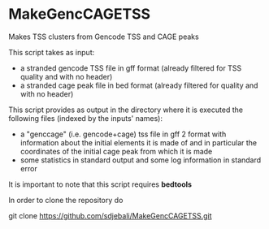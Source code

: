 MakeGencCAGETSS
===============

Makes TSS clusters from Gencode TSS and CAGE peaks

This script takes as input:
- a stranded gencode TSS file in gff format (already filtered for TSS quality and with no header)
- a stranded cage peak file in bed format (already filtered for quality and with no header)

This script provides as output in the directory where it is executed the following files (indexed by the inputs' names):
- a "genccage" (i.e. gencode+cage) tss file in gff 2 format with information about the initial elements it is made of and in particular the coordinates of the initial cage peak from which it is made
- some statistics in standard output and some log information in standard error 

It is important to note that this script requires **bedtools**

In order to clone the repository do

git clone https://github.com/sdjebali/MakeGencCAGETSS.git
